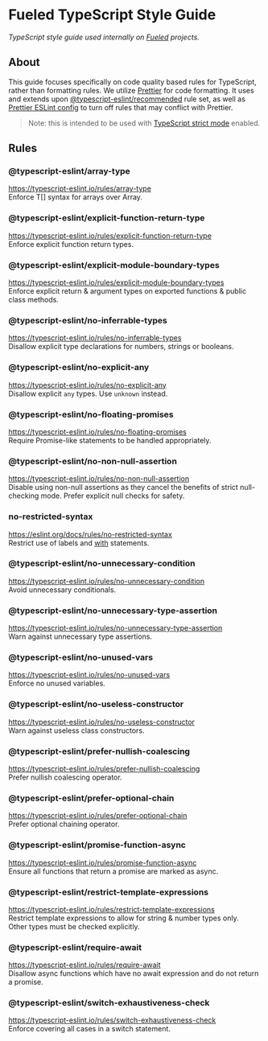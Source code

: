 # Fueled TypeScript Style Guide

*TypeScript style guide used internally on [Fueled](https://fueled.com/en-gb) projects.*


## About
This guide focuses specifically on code quality based rules for TypeScript, rather than formatting rules. We utilize [Prettier](https://prettier.io) for code formatting. It uses and extends upon [@typescript-eslint/recommended](https://github.com/typescript-eslint/typescript-eslint/blob/main/packages/eslint-plugin/src/configs/recommended.ts) rule set, as well as [Prettier ESLint config](https://github.com/prettier/eslint-config-prettier) to turn off rules that may conflict with Prettier.

> Note: this is intended to be used with [TypeScript strict mode](https://www.typescriptlang.org/tsconfig#strict) enabled.


## Rules

### @typescript-eslint/array-type
https://typescript-eslint.io/rules/array-type  
Enforce T[] syntax for arrays over Array<T>.

### @typescript-eslint/explicit-function-return-type
https://typescript-eslint.io/rules/explicit-function-return-type  
Enforce explicit function return types.

### @typescript-eslint/explicit-module-boundary-types
https://typescript-eslint.io/rules/explicit-module-boundary-types  
Enforce explicit return & argument types on exported functions & public class methods.

### @typescript-eslint/no-inferrable-types
https://typescript-eslint.io/rules/no-inferrable-types  
Disallow explicit type declarations for numbers, strings or booleans.

### @typescript-eslint/no-explicit-any
https://typescript-eslint.io/rules/no-explicit-any  
Disallow explicit `any` types. Use `unknown` instead.

### @typescript-eslint/no-floating-promises
https://typescript-eslint.io/rules/no-floating-promises  
Require Promise-like statements to be handled appropriately.

### @typescript-eslint/no-non-null-assertion
https://typescript-eslint.io/rules/no-non-null-assertion  
Disable using non-null assertions as they cancel the benefits of strict null-checking mode.
Prefer explicit null checks for safety.

### no-restricted-syntax
https://eslint.org/docs/rules/no-restricted-syntax  
Restrict use of labels and [with](https://developer.mozilla.org/en-US/docs/Web/JavaScript/Reference/Statements/with) statements.  

### @typescript-eslint/no-unnecessary-condition
https://typescript-eslint.io/rules/no-unnecessary-condition  
Avoid unnecessary conditionals.

### @typescript-eslint/no-unnecessary-type-assertion
https://typescript-eslint.io/rules/no-unnecessary-type-assertion  
Warn against unnecessary type assertions.

### @typescript-eslint/no-unused-vars
https://typescript-eslint.io/rules/no-unused-vars  
Enforce no unused variables.

### @typescript-eslint/no-useless-constructor
https://typescript-eslint.io/rules/no-useless-constructor  
Warn against useless class constructors.

### @typescript-eslint/prefer-nullish-coalescing
https://typescript-eslint.io/rules/prefer-nullish-coalescing  
Prefer nullish coalescing operator.

### @typescript-eslint/prefer-optional-chain
https://typescript-eslint.io/rules/prefer-optional-chain  
Prefer optional chaining operator.

### @typescript-eslint/promise-function-async
https://typescript-eslint.io/rules/promise-function-async  
Ensure all functions that return a promise are marked as async.

### @typescript-eslint/restrict-template-expressions
https://typescript-eslint.io/rules/restrict-template-expressions  
Restrict template expressions to allow for string & number types only.  
Other types must be checked explicitly.

### @typescript-eslint/require-await
https://typescript-eslint.io/rules/require-await  
Disallow async functions which have no await expression and do not return a promise.

### @typescript-eslint/switch-exhaustiveness-check
https://typescript-eslint.io/rules/switch-exhaustiveness-check  
Enforce covering all cases in a switch statement.
